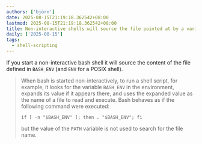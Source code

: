 ```yaml
---
authors: ['björn']
date: 2025-08-15T21:19:18.362542+08:00
lastmod: 2025-08-15T21:19:18.362542+08:00
title: Non-interactive shells will source the file pointed at by a variable at launch
daily: ['2025-08-15']
tags:
  - shell-scripting
---
```

If you start a non-interactive bash shell it will source the content of the file defined in `BASH_ENV` (and `ENV` for a POSIX shell).

> When bash is started non-interactively, to run a shell script, for example, it looks for the variable `BASH_ENV` in the environment, expands its value if it appears there, and uses the expanded value as the name of a file to read and execute.  Bash behaves as if the following command were executed:
>
>   `if [ -n "$BASH_ENV" ]; then . "$BASH_ENV"; fi`
>
> but the value of the `PATH` variable is not used to search for the file name.
